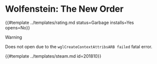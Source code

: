 # Wolfenstein: The New Order
<!-- script:Aliases [] -->

{{#template ../templates/rating.md status=Garbage installs=Yes opens=No}}

> [!WARNING]
> Does not open due to the `wglCreateContextAttribsARB failed` fatal error.

{{#template ../templates/steam.md id=201810}}
